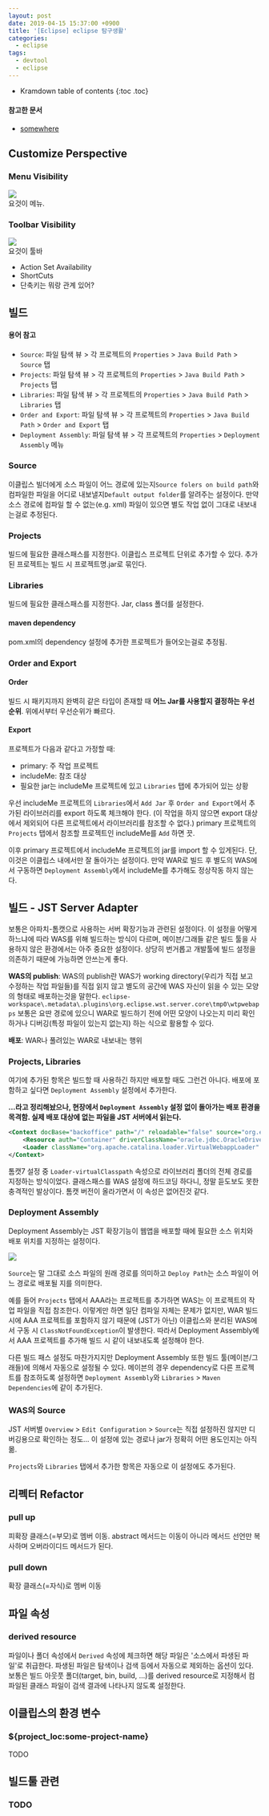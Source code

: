 ```yaml
---
layout: post
date: 2019-04-15 15:37:00 +0900
title: '[Eclipse] eclipse 탐구생활'
categories:
  - eclipse
tags:
  - devtool
  - eclipse
---
```


* Kramdown table of contents
{:toc .toc}

#### 참고한 문서

- [somewhere](somewhere)

## Customize Perspective

### Menu Visibility

![](/images/eclipse-menu-visibility.png)  
요것이 메뉴.

### Toolbar Visibility

![](/images/eclipse-toolbar-visibility.png)  
요것이 툴바

- Action Set Availability
- ShortCuts
- 단축키는 뭐랑 관계 있어?

## 빌드

#### 용어 참고

- `Source`: 파일 탐색 뷰 > 각 프로젝트의 `Properties` > `Java Build Path` > `Source` 탭
- `Projects`: 파일 탐색 뷰 > 각 프로젝트의 `Properties` > `Java Build Path` > `Projects` 탭
- `Libraries`: 파일 탐색 뷰 > 각 프로젝트의 `Properties` > `Java Build Path` > `Libraries` 탭
- `Order and Export`: 파일 탐색 뷰 > 각 프로젝트의 `Properties` > `Java Build Path` > `Order and Export` 탭
- `Deployment Assembly`: 파일 탐색 뷰 > 각 프로젝트의 `Properties` > `Deployment Assembly` 메뉴

### Source

이클립스 빌더에게 소스 파일이 어느 경로에 있는지`Source folers on build path`와 컴파일한 파일을 어디로 내보낼지`Default output folder`를 알려주는 설정이다. 만약 소스 경로에 컴파일 할 수 없는(e.g. xml) 파일이 있으면 별도 작업 없이 그대로 내보내는걸로 추정된다.

### Projects

빌드에 필요한 클래스패스를 지정한다. 이클립스 프로젝트 단위로 추가할 수 있다. 추가된 프로젝트는 빌드 시 프로젝트명.jar로 묶인다.

### Libraries

빌드에 필요한 클래스패스를 지정한다. Jar, class 폴더를 설정한다.

#### maven dependency

pom.xml의 dependency 설정에 추가한 프로젝트가 들어오는걸로 추정됨.

### Order and Export

#### Order

빌드 시 패키지까지 완벽히 같은 타입이 존재할 때 **어느 Jar를 사용할지 결정하는 우선순위**. 위에서부터 우선순위가 빠르다.

#### Export

프로젝트가 다음과 같다고 가정할 때:

- primary: 주 작업 프로젝트
- includeMe: 참조 대상
- 필요한 jar는 includeMe 프로젝트에 있고 `Libraries` 탭에 추가되어 있는 상황

우선 includeMe 프로젝트의 `Libraries`에서 `Add Jar` 후 `Order and Export`에서 추가된 라이브러리를 export 하도록 체크해야 한다. (이 작업을 하지 않으면 export 대상에서 제외되어 다른 프로젝트에서 라이브러리를 참조할 수 없다.) primary 프로젝트의 `Projects` 탭에서 참조할 프로젝트인 includeMe를 `Add` 하면 끗.

이후 primary 프로젝트에서 includeMe 프로젝트의 jar를 import 할 수 있게된다. 단, 이것은 이클립스 내에서만 잘 돌아가는 설정이다. 만약 WAR로 빌드 후 별도의 WAS에서 구동하면 `Deployment Assembly`에서 includeMe를 추가해도 정상작동 하지 않는다.

## 빌드 - JST Server Adapter

보통은 아파치-톰캣으로 사용하는 서버 확장기능과 관련된 설정이다. 이 설정을 어떻게 하느냐에 따라 WAS를 위해 빌드하는 방식이 다르며, 메이븐/그래들 같은 빌드 툴을 사용하지 않은 환경에서는 아주 중요한 설정이다. 상당히 번거롭고 개발툴에 빌드 설정을 의존하기 때문에 가능하면 안쓰는게 좋다.

**WAS의 publish**: WAS의 publish란 WAS가 working directory(우리가 직접 보고 수정하는 작업 파일들)를 직접 읽지 않고 별도의 공간에 WAS 자신이 읽을 수 있는 모양의 형태로 배포하는것을 말한다. `eclipse-workspace\.metadata\.plugins\org.eclipse.wst.server.core\tmp0\wtpwebapps` 보통은 요딴 경로에 있으니 WAR로 빌드하기 전에 어떤 모양이 나오는지 미리 확인하거나 디버깅(특정 파일이 있는지 없는지) 하는 식으로 활용할 수 있다.

**배포**: WAR나 풀려있는 WAR로 내보내는 행위

### Projects, Libraries

여기에 추가된 항목은 빌드할 때 사용하긴 하지만 배포할 때도 그런건 아니다. 배포에 포함하고 싶다면 `Deployment Assembly` 설정에서 추가한다.

**...라고 정리해놨으나, 현장에서 `Deployment Assembly` 설정 없이 돌아가는 배포 환경을 목격함. 실제 배포 대상에 없는 파일을 JST 서버에서 읽는다.**

```xml
<Context docBase="backoffice" path="/" reloadable="false" source="org.eclipse.jst.jee.server:backoffice">
    <Resource auth="Container" driverClassName="oracle.jdbc.OracleDriver" ... />
    <Loader className="org.apache.catalina.loader.VirtualWebappLoader" virtualClasspath="C:/somewhere" />
</Context>
```

톰캣7 설정 중 `Loader-virtualClasspath` 속성으로 라이브러리 폴더의 전체 경로를 지정하는 방식이었다. 클래스패스를 WAS 설정에 하드코딩 하다니, 정말 듣도보도 못한 충격적인 발상이다. 톰캣 버전이 올라가면서 이 속성은 없어진것 같다.

### Deployment Assembly

Deployment Assembly는 JST 확장기능이 웹앱을 배포할 때에 필요한 소스 위치와 배포 위치를 지정하는 설정이다.

![](/images/eclipse-탐구생활-1.png)

`Source`는 말 그대로 소스 파일의 원래 경로를 의미하고 `Deploy Path`는 소스 파일이 어느 경로로 배포될 지를 의미한다.

예를 들어 `Projects` 탭에서 AAA라는 프로젝트를 추가하면 WAS는 이 프로젝트의 작업 파일을 직접 참조한다. 이렇게만 하면 일단 컴파일 자체는 문제가 없지만, WAR 빌드 시에 AAA 프로젝트를 포함하지 않기 때문에 (JST가 아닌) 이클립스와 분리된 WAS에서 구동 시 `ClassNotFoundException`이 발생한다. 따라서 Deployment Assembly에서 AAA 프로젝트를 추가해 빌드 시 같이 내보내도록 설정해야 한다.

다른 빌드 패스 설정도 마찬가지지만 Deployment Assembly 또한 빌드 툴(메이븐/그래들)에 의해서 자동으로 설정될 수 있다. 메이븐의 경우 dependency로 다른 프로젝트를 참조하도록 설정하면 `Deployment Assembly`와 `Libraries` > `Maven Dependencies`에 같이 추가된다.

### WAS의 Source

JST 서버별 `Overview` > `Edit Configuration` > `Source`는 직접 설정하진 않지만 디버깅용으로 확인하는 정도... 이 설정에 있는 경로나 jar가 정확히 어떤 용도인지는 아직 몲.

`Projects`와 `Libraries` 탭에서 추가한 항목은 자동으로 이 설정에도 추가된다.

## 리펙터 Refactor

### pull up

피확장 클래스(=부모)로 멤버 이동. abstract 메서드는 이동이 아니라 메서드 선언만 복사하며 오버라이디드 메서드가 된다.

### pull down

확장 클래스(=자식)로 멤버 이동

## 파일 속성

### derived resource

파일이나 폴더 속성에서 `Derived` 속성에 체크하면 해당 파일은 '소스에서 파생된 파일'로 취급한다. 파생된 파일은 탐색이나 검색 등에서 자동으로 제외하는 옵션이 있다. 보통은 빌드 아웃풋 폴더(target, bin, build, ...)를 derived resource로 지정해서 컴파일된 클래스 파일이 검색 결과에 나타나지 않도록 설정한다.

## 이클립스의 환경 변수

### ${project_loc:some-project-name}

TODO

## 빌드툴 관련

### TODO
